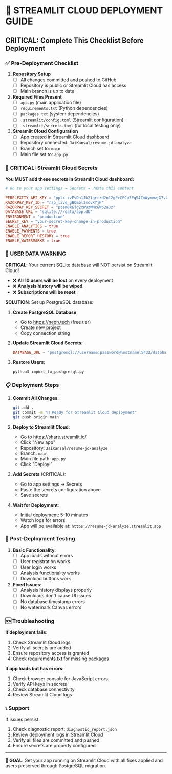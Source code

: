 # 🚀 STREAMLIT CLOUD DEPLOYMENT GUIDE

## CRITICAL: Complete This Checklist Before Deployment

### ✅ Pre-Deployment Checklist

1. **Repository Setup**
   - [ ] All changes committed and pushed to GitHub
   - [ ] Repository is public or Streamlit Cloud has access
   - [ ] Main branch is up to date

2. **Required Files Present**
   - [ ] `app.py` (main application file)
   - [ ] `requirements.txt` (Python dependencies)
   - [ ] `packages.txt` (system dependencies)
   - [ ] `.streamlit/config.toml` (Streamlit configuration)
   - [ ] `.streamlit/secrets.toml` (for local testing only)

3. **Streamlit Cloud Configuration**
   - [ ] App created in Streamlit Cloud dashboard
   - [ ] Repository connected: `JaiKansal/resume-jd-analyze`
   - [ ] Branch set to: `main`
   - [ ] Main file set to: `app.py`

### 🔐 CRITICAL: Streamlit Cloud Secrets

**You MUST add these secrets in Streamlit Cloud dashboard:**

```toml
# Go to your app settings → Secrets → Paste this content

PERPLEXITY_API_KEY = "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"
RAZORPAY_KEY_ID = "rzp_live_gBOm5l3scvXYjP"
RAZORPAY_KEY_SECRET = "ptem0kGjg2xW9zWMcGWp2aJz"
DATABASE_URL = "sqlite:///data/app.db"
ENVIRONMENT = "production"
SECRET_KEY = "your-secret-key-change-in-production"
ENABLE_ANALYTICS = true
ENABLE_PAYMENTS = true
ENABLE_REPORT_HISTORY = true
ENABLE_WATERMARKS = true
```

### 🚨 USER DATA WARNING

**CRITICAL**: Your current SQLite database will NOT persist on Streamlit Cloud!

- ❌ **All 10 users will be lost** on every deployment
- ❌ **Analysis history will be wiped**
- ❌ **Subscriptions will be reset**

**SOLUTION**: Set up PostgreSQL database:

1. **Create PostgreSQL Database**:
   - Go to https://neon.tech (free tier)
   - Create new project
   - Copy connection string

2. **Update Streamlit Cloud Secrets**:
   ```toml
   DATABASE_URL = "postgresql://username:password@hostname:5432/database"
   ```

3. **Restore Users**:
   ```bash
   python3 import_to_postgresql.py
   ```

### 📋 Deployment Steps

1. **Commit All Changes**:
   ```bash
   git add .
   git commit -m "🚀 Ready for Streamlit Cloud deployment"
   git push origin main
   ```

2. **Deploy to Streamlit Cloud**:
   - Go to https://share.streamlit.io/
   - Click "New app"
   - Repository: `JaiKansal/resume-jd-analyze`
   - Branch: `main`
   - Main file path: `app.py`
   - Click "Deploy!"

3. **Add Secrets** (CRITICAL):
   - Go to app settings → Secrets
   - Paste the secrets configuration above
   - Save secrets

4. **Wait for Deployment**:
   - Initial deployment: 5-10 minutes
   - Watch logs for errors
   - App will be available at: `https://resume-jd-analyze.streamlit.app`

### 🧪 Post-Deployment Testing

1. **Basic Functionality**:
   - [ ] App loads without errors
   - [ ] User registration works
   - [ ] User login works
   - [ ] Analysis functionality works
   - [ ] Download buttons work

2. **Fixed Issues**:
   - [ ] Analysis history displays properly
   - [ ] Downloads don't cause UI issues
   - [ ] No database timestamp errors
   - [ ] No watermark Canvas errors

### 🆘 Troubleshooting

**If deployment fails**:
1. Check Streamlit Cloud logs
2. Verify all secrets are added
3. Ensure repository access is granted
4. Check requirements.txt for missing packages

**If app loads but has errors**:
1. Check browser console for JavaScript errors
2. Verify API keys in secrets
3. Check database connectivity
4. Review Streamlit Cloud logs

### 📞 Support

If issues persist:
1. Check diagnostic report: `diagnostic_report.json`
2. Review deployment logs in Streamlit Cloud
3. Verify all files are committed and pushed
4. Ensure secrets are properly configured

---

**🎯 GOAL**: Get your app running on Streamlit Cloud with all fixes applied and users preserved through PostgreSQL migration.
